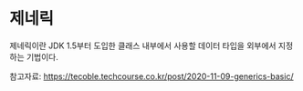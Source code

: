 제네릭
===

제네릭이란 JDK 1.5부터 도입한 클래스 내부에서 사용할 데이터 타입을 외부에서 지정하는 기법이다.

참고자료: https://tecoble.techcourse.co.kr/post/2020-11-09-generics-basic/
